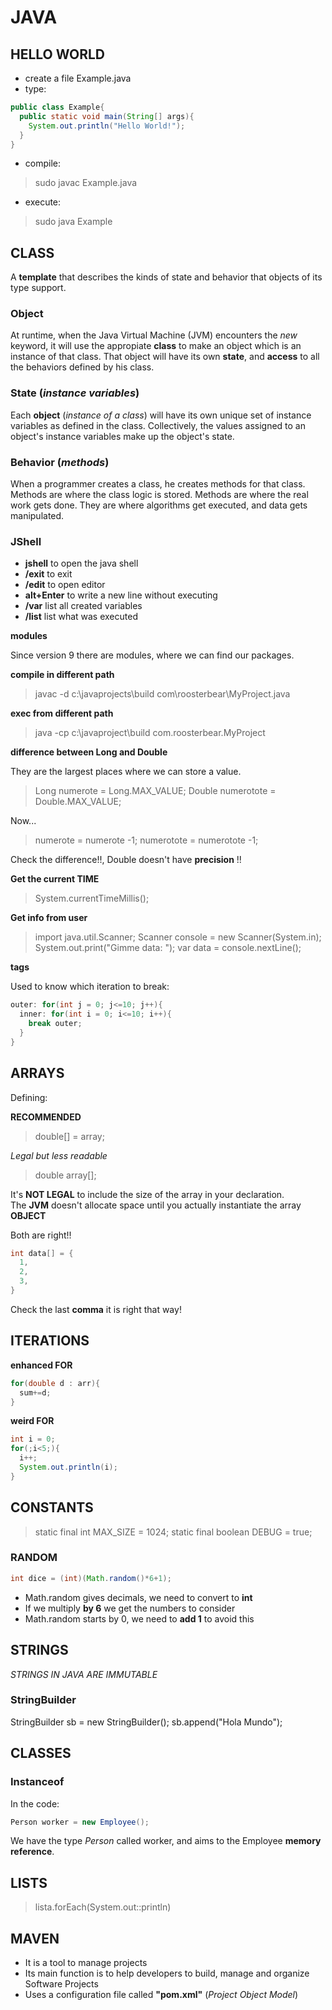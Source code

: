 # JAVA

## HELLO WORLD

* create a file Example.java
* type:

```java
public class Example{
  public static void main(String[] args){
    System.out.println("Hello World!");
  }
}
```

* compile:
>sudo javac Example.java

* execute:
>sudo java Example



## CLASS

A __template__ that describes the kinds of state and behavior that objects of its type support. <br/>


### Object

At runtime, when the Java Virtual Machine (JVM) encounters the _new_ keyword, it will use the appropiate __class__ to make an object which is an instance of that class. That object will have its own __state__, and __access__ to all the behaviors defined by his class. <br/>


### State (_instance variables_)

Each __object__ (_instance of a class_) will have its own unique set of instance variables as defined in the class. Collectively, the values assigned to an object's instance variables make up the object's state. <br/>


### Behavior (_methods_)

When a programmer creates a class, he creates methods for that class. Methods are where the class logic is stored. Methods are where the real work gets done. They are where algorithms get executed, and data gets manipulated.


### JShell

* __jshell__ to open the java shell
* __/exit__ to exit
* __/edit__ to open editor
* __alt+Enter__ to write a new line without executing
* __/var__ list all created variables
* __/list__ list what was executed


__modules__ <br/>

Since version 9 there are modules, where we can find our packages. <br/>

__compile in different path__ <br/>

>javac -d c:\javaprojects\build com\roosterbear\MyProject.java

__exec from different path__ <br/>

>java -cp c:\javaproject\build com.roosterbear.MyProject

__difference between Long and Double__ <br/>

They are the largest places where we can store a value. <br/>

>Long numerote = Long.MAX_VALUE;
>Double numerotote = Double.MAX_VALUE;

Now... <br/>
> numerote = numerote -1;
> numerotote = numerotote -1;

Check the difference!!, Double doesn't have __precision__ !! <br/>


__Get the current TIME__ <br/>

>System.currentTimeMillis();

__Get info from user__ <br/>

>import java.util.Scanner;
>Scanner console = new Scanner(System.in);
>System.out.print("Gimme data: ");
>var data = console.nextLine();

__tags__

Used to know which iteration to break:

```java
outer: for(int j = 0; j<=10; j++){
  inner: for(int i = 0; i<=10; i++){
    break outer;
  } 
}
```

## ARRAYS

Defining: <br/>

__RECOMMENDED__ <br/>
>double[] = array;

_Legal but less readable_ <br/>
>double array[];

It's __NOT LEGAL__ to include the size of the array in your declaration. <br/>
The __JVM__ doesn't  allocate space until you actually instantiate the array __OBJECT__ <br/>


Both are right!! <br/>

```java
int data[] = {
  1,
  2,
  3,
}
```

Check the last __comma__ it is right that way! <br/>


## ITERATIONS

__enhanced FOR__ <br/>

```java
for(double d : arr){
  sum+=d;
}
```

__weird FOR__ <br/>

```java
int i = 0;
for(;i<5;){
  i++;
  System.out.println(i);
}
```

## CONSTANTS

>static final int MAX_SIZE = 1024;
>static final boolean DEBUG = true;

### RANDOM

```java
int dice = (int)(Math.random()*6+1);
```

* Math.random gives decimals, we need to convert to __int__
* If we multiply __by 6__ we get the numbers to consider
* Math.random starts by 0, we need to __add 1__ to avoid this


## STRINGS

_STRINGS IN JAVA ARE IMMUTABLE_ <br/>

### StringBuilder

StringBuilder sb = new StringBuilder();
sb.append("Hola Mundo");




## CLASSES




### Instanceof

In the code:

```java
Person worker = new Employee();
```
We have the type _Person_ called worker, and aims to the Employee __memory reference__. <br/>






## LISTS

>lista.forEach(System.out::println)







## MAVEN

* It is a tool to manage projects
* Its main function is to help developers to build, manage and organize Software Projects
* Uses a configuration file called __"pom.xml"__ (_Project Object Model_)
